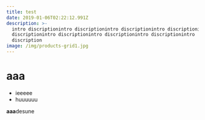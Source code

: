 ```yaml
---
title: test
date: 2019-01-06T02:22:12.991Z
description: >-
  intro discriptionintro discriptionintro discriptionintro discriptionintro
  discriptionintro discriptionintro discriptionintro discriptionintro
  discription
image: /img/products-grid1.jpg
---
```

# aaa
- ieeeee
- huuuuuu

**aaa**desune

